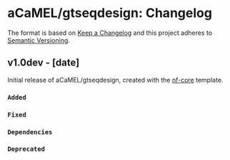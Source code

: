 # aCaMEL/gtseqdesign: Changelog

The format is based on [Keep a Changelog](https://keepachangelog.com/en/1.0.0/)
and this project adheres to [Semantic Versioning](https://semver.org/spec/v2.0.0.html).

## v1.0dev - [date]

Initial release of aCaMEL/gtseqdesign, created with the [nf-core](https://nf-co.re/) template.

### `Added`

### `Fixed`

### `Dependencies`

### `Deprecated`
